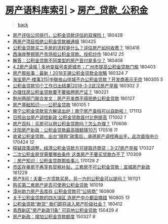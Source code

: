[房产语料库索引](../../README.md)  > [房产_贷款_公积金](房产_贷款_公积金.md)
====
> [back](../README.md)

- [房产评估公司排行，公积金贷款评估的双保险！](http://jkwz.applinzi.com/ittc/7097039647878415366.html#%E6%88%BF%E4%BA%A7%E8%AF%84%E4%BC%B0%E5%85%AC%E5%8F%B8%E6%8E%92%E8%A1%8C%EF%BC%8C%E5%85%AC%E7%A7%AF%E9%87%91%E8%B4%B7%E6%AC%BE%E8%AF%84%E4%BC%B0%E7%9A%84%E5%8F%8C%E4%BF%9D%E9%99%A9%EF%BC%81) 180428  
- [两房产项目拒绝公积金贷款被通报](http://jkwz.applinzi.com/ittc/7095824953633145862.html#%E4%B8%A4%E6%88%BF%E4%BA%A7%E9%A1%B9%E7%9B%AE%E6%8B%92%E7%BB%9D%E5%85%AC%E7%A7%AF%E9%87%91%E8%B4%B7%E6%AC%BE%E8%A2%AB%E9%80%9A%E6%8A%A5) 180425  
- [公积金贷款买二手房的流程是什么？评估房产如何收费？](http://jkwz.applinzi.com/ittc/7093318168963712006.html#%E5%85%AC%E7%A7%AF%E9%87%91%E8%B4%B7%E6%AC%BE%E4%B9%B0%E4%BA%8C%E6%89%8B%E6%88%BF%E7%9A%84%E6%B5%81%E7%A8%8B%E6%98%AF%E4%BB%80%E4%B9%88%EF%BC%9F%E8%AF%84%E4%BC%B0%E6%88%BF%E4%BA%A7%E5%A6%82%E4%BD%95%E6%94%B6%E8%B4%B9%EF%BC%9F) 180418  
- [西海岸整顿房产市场拒公积金贷款、投机炒作](http://jkwz.applinzi.com/ittc/7091091608789582859.html#%E8%A5%BF%E6%B5%B7%E5%B2%B8%E6%95%B4%E9%A1%BF%E6%88%BF%E4%BA%A7%E5%B8%82%E5%9C%BA%E6%8B%92%E5%85%AC%E7%A7%AF%E9%87%91%E8%B4%B7%E6%AC%BE%E3%80%81%E6%8A%95%E6%9C%BA%E7%82%92%E4%BD%9C) 180412 *25* 
- [解答：公积金贷款不同类型的房产首付是多少？](http://jkwz.applinzi.com/ittc/7089553754615710727.html#%E8%A7%A3%E7%AD%94%EF%BC%9A%E5%85%AC%E7%A7%AF%E9%87%91%E8%B4%B7%E6%AC%BE%E4%B8%8D%E5%90%8C%E7%B1%BB%E5%9E%8B%E7%9A%84%E6%88%BF%E4%BA%A7%E9%A6%96%E4%BB%98%E6%98%AF%E5%A4%9A%E5%B0%91%EF%BC%9F) 180408  
- [4.2房产读报 | 多地变摇号卖房城市；广州市提高公积金贷款门槛](http://jkwz.applinzi.com/ittc/7087697229030884359.html#4.2%E6%88%BF%E4%BA%A7%E8%AF%BB%E6%8A%A5+%7C+%E5%A4%9A%E5%9C%B0%E5%8F%98%E6%91%87%E5%8F%B7%E5%8D%96%E6%88%BF%E5%9F%8E%E5%B8%82%EF%BC%9B%E5%B9%BF%E5%B7%9E%E5%B8%82%E6%8F%90%E9%AB%98%E5%85%AC%E7%A7%AF%E9%87%91%E8%B4%B7%E6%AC%BE%E9%97%A8%E6%A7%9B) 180403  
- [房产那些事：最新！2018无锡公积金贷款全攻略](http://jkwz.applinzi.com/ittc/7083955876518167558.html#%E6%88%BF%E4%BA%A7%E9%82%A3%E4%BA%9B%E4%BA%8B%EF%BC%9A%E6%9C%80%E6%96%B0%EF%BC%812018%E6%97%A0%E9%94%A1%E5%85%AC%E7%A7%AF%E9%87%91%E8%B4%B7%E6%AC%BE%E5%85%A8%E6%94%BB%E7%95%A5) 180324 *7* 
- [淘宝房产·楼事315|中联依山伴城不办公积金贷款？开发商表示无奈](http://jkwz.applinzi.com/ittc/7077050132833240074.html#%E6%B7%98%E5%AE%9D%E6%88%BF%E4%BA%A7%C2%B7%E6%A5%BC%E4%BA%8B315%7C%E4%B8%AD%E8%81%94%E4%BE%9D%E5%B1%B1%E4%BC%B4%E5%9F%8E%E4%B8%8D%E5%8A%9E%E5%85%AC%E7%A7%AF%E9%87%91%E8%B4%B7%E6%AC%BE%EF%BC%9F%E5%BC%80%E5%8F%91%E5%95%86%E8%A1%A8%E7%A4%BA%E6%97%A0%E5%A5%88) 180305 *5* 
- [公积金贷款10个工作日出结果|2018-3-2武汉房产早报](http://jkwz.applinzi.com/ittc/7075786584672961553.html#%E5%85%AC%E7%A7%AF%E9%87%91%E8%B4%B7%E6%AC%BE10%E4%B8%AA%E5%B7%A5%E4%BD%9C%E6%97%A5%E5%87%BA%E7%BB%93%E6%9E%9C%7C2018-3-2%E6%AD%A6%E6%B1%89%E6%88%BF%E4%BA%A7%E6%97%A9%E6%8A%A5) 180302 *3* 
- [办理住房公积金贷款要不要抵押房产证？](http://jkwz.applinzi.com/ittc/7072311761653203975.html#%E5%8A%9E%E7%90%86%E4%BD%8F%E6%88%BF%E5%85%AC%E7%A7%AF%E9%87%91%E8%B4%B7%E6%AC%BE%E8%A6%81%E4%B8%8D%E8%A6%81%E6%8A%B5%E6%8A%BC%E6%88%BF%E4%BA%A7%E8%AF%81%EF%BC%9F) 180221  
- [荆州两部门联合发文：房产开发商不得拒绝公积金贷款](http://jkwz.applinzi.com/ittc/7063226487681844235.html#%E8%8D%86%E5%B7%9E%E4%B8%A4%E9%83%A8%E9%97%A8%E8%81%94%E5%90%88%E5%8F%91%E6%96%87%EF%BC%9A%E6%88%BF%E4%BA%A7%E5%BC%80%E5%8F%91%E5%95%86%E4%B8%8D%E5%BE%97%E6%8B%92%E7%BB%9D%E5%85%AC%E7%A7%AF%E9%87%91%E8%B4%B7%E6%AC%BE) 180127  
- [房产基础知识——公积金贷款](http://jkwz.applinzi.com/ittc/7054691752470905866.html#%E6%88%BF%E4%BA%A7%E5%9F%BA%E7%A1%80%E7%9F%A5%E8%AF%86%E2%80%94%E2%80%94%E5%85%AC%E7%A7%AF%E9%87%91%E8%B4%B7%E6%AC%BE) 180105 *1* 
- [南宁公积金贷款官方解读出炉！南宁房产查档可以自助啦！](http://jkwz.applinzi.com/ittc/7035356085068760080.html#%E5%8D%97%E5%AE%81%E5%85%AC%E7%A7%AF%E9%87%91%E8%B4%B7%E6%AC%BE%E5%AE%98%E6%96%B9%E8%A7%A3%E8%AF%BB%E5%87%BA%E7%82%89%EF%BC%81%E5%8D%97%E5%AE%81%E6%88%BF%E4%BA%A7%E6%9F%A5%E6%A1%A3%E5%8F%AF%E4%BB%A5%E8%87%AA%E5%8A%A9%E5%95%A6%EF%BC%81) 171113  
- [日照出台房产调控新政 公积金贷款首付比例提高](http://jkwz.applinzi.com/ittc/7019904771258057745.html#%E6%97%A5%E7%85%A7%E5%87%BA%E5%8F%B0%E6%88%BF%E4%BA%A7%E8%B0%83%E6%8E%A7%E6%96%B0%E6%94%BF+%E5%85%AC%E7%A7%AF%E9%87%91%E8%B4%B7%E6%AC%BE%E9%A6%96%E4%BB%98%E6%AF%94%E4%BE%8B%E6%8F%90%E9%AB%98) 171002 *1* 
- [房产百科｜买房可以用公积金贷款吗？怎么办理？](http://jkwz.applinzi.com/ittc/6975986481188307973.html#%E6%88%BF%E4%BA%A7%E7%99%BE%E7%A7%91%EF%BD%9C%E4%B9%B0%E6%88%BF%E5%8F%AF%E4%BB%A5%E7%94%A8%E5%85%AC%E7%A7%AF%E9%87%91%E8%B4%B7%E6%AC%BE%E5%90%97%EF%BC%9F%E6%80%8E%E4%B9%88%E5%8A%9E%E7%90%86%EF%BC%9F) 170606  
- [沈阳房产新政：公积金贷款最高限额降10万](http://jkwz.applinzi.com/ittc/6969127413039498245.html#%E6%B2%88%E9%98%B3%E6%88%BF%E4%BA%A7%E6%96%B0%E6%94%BF%EF%BC%9A%E5%85%AC%E7%A7%AF%E9%87%91%E8%B4%B7%E6%AC%BE%E6%9C%80%E9%AB%98%E9%99%90%E9%A2%9D%E9%99%8D10%E4%B8%87) 170518 *11* 
- [收紧公积金贷款、出台“限购”政策后，承德房产调控再出手，此次直指中介](http://jkwz.applinzi.com/ittc/6960163263479284740.html#%E6%94%B6%E7%B4%A7%E5%85%AC%E7%A7%AF%E9%87%91%E8%B4%B7%E6%AC%BE%E3%80%81%E5%87%BA%E5%8F%B0%E2%80%9C%E9%99%90%E8%B4%AD%E2%80%9D%E6%94%BF%E7%AD%96%E5%90%8E%EF%BC%8C%E6%89%BF%E5%BE%B7%E6%88%BF%E4%BA%A7%E8%B0%83%E6%8E%A7%E5%86%8D%E5%87%BA%E6%89%8B%EF%BC%8C%E6%AD%A4%E6%AC%A1%E7%9B%B4%E6%8C%87%E4%B8%AD%E4%BB%8B) 170424 *12* 
- [释疑政策调整，结清公积金贷款方可提取还商贷｜3-27房产早报](http://jkwz.applinzi.com/ittc/6949624680708310020.html#%E9%87%8A%E7%96%91%E6%94%BF%E7%AD%96%E8%B0%83%E6%95%B4%EF%BC%8C%E7%BB%93%E6%B8%85%E5%85%AC%E7%A7%AF%E9%87%91%E8%B4%B7%E6%AC%BE%E6%96%B9%E5%8F%AF%E6%8F%90%E5%8F%96%E8%BF%98%E5%95%86%E8%B4%B7%EF%BD%9C3-27%E6%88%BF%E4%BA%A7%E6%97%A9%E6%8A%A5) 170327  
- [二次公积金房贷需要哪些条件 这类房产不要买贷款办不了](http://jkwz.applinzi.com/ittc/6943075885505840132.html#%E4%BA%8C%E6%AC%A1%E5%85%AC%E7%A7%AF%E9%87%91%E6%88%BF%E8%B4%B7%E9%9C%80%E8%A6%81%E5%93%AA%E4%BA%9B%E6%9D%A1%E4%BB%B6+%E8%BF%99%E7%B1%BB%E6%88%BF%E4%BA%A7%E4%B8%8D%E8%A6%81%E4%B9%B0%E8%B4%B7%E6%AC%BE%E5%8A%9E%E4%B8%8D%E4%BA%86) 170309  
- [｜房产知识｜公积金贷款那些事儿](http://jkwz.applinzi.com/ittc/6928144124489499652.html#%EF%BD%9C%E6%88%BF%E4%BA%A7%E7%9F%A5%E8%AF%86%EF%BD%9C%E5%85%AC%E7%A7%AF%E9%87%91%E8%B4%B7%E6%AC%BE%E9%82%A3%E4%BA%9B%E4%BA%8B%E5%84%BF) 170128 *2* 
- [市区存量房不再享有契税补贴，三套房不可公积金贷款｜宣城房产新政](http://jkwz.applinzi.com/ittc/6917108180890158084.html#%E5%B8%82%E5%8C%BA%E5%AD%98%E9%87%8F%E6%88%BF%E4%B8%8D%E5%86%8D%E4%BA%AB%E6%9C%89%E5%A5%91%E7%A8%8E%E8%A1%A5%E8%B4%B4%EF%BC%8C%E4%B8%89%E5%A5%97%E6%88%BF%E4%B8%8D%E5%8F%AF%E5%85%AC%E7%A7%AF%E9%87%91%E8%B4%B7%E6%AC%BE%EF%BD%9C%E5%AE%A3%E5%9F%8E%E6%88%BF%E4%BA%A7%E6%96%B0%E6%94%BF) 161229  
- [房产9问！夫妻一方贷款买房，另一方的公积金可以提吗？](http://jkwz.applinzi.com/ittc/6902879706193331205.html#%E6%88%BF%E4%BA%A79%E9%97%AE%EF%BC%81%E5%A4%AB%E5%A6%BB%E4%B8%80%E6%96%B9%E8%B4%B7%E6%AC%BE%E4%B9%B0%E6%88%BF%EF%BC%8C%E5%8F%A6%E4%B8%80%E6%96%B9%E7%9A%84%E5%85%AC%E7%A7%AF%E9%87%91%E5%8F%AF%E4%BB%A5%E6%8F%90%E5%90%97%EF%BC%9F) 161121  
- [购买第二套房产是否可使用公积金贷款](http://jkwz.applinzi.com/ittc/6890713764923442180.html#%E8%B4%AD%E4%B9%B0%E7%AC%AC%E4%BA%8C%E5%A5%97%E6%88%BF%E4%BA%A7%E6%98%AF%E5%90%A6%E5%8F%AF%E4%BD%BF%E7%94%A8%E5%85%AC%E7%A7%AF%E9%87%91%E8%B4%B7%E6%AC%BE) 161019  
- [漳州助力房产去库存 公积金贷款可“公转商”](http://jkwz.applinzi.com/ittc/6875873326999798788.html#%E6%BC%B3%E5%B7%9E%E5%8A%A9%E5%8A%9B%E6%88%BF%E4%BA%A7%E5%8E%BB%E5%BA%93%E5%AD%98+%E5%85%AC%E7%A7%AF%E9%87%91%E8%B4%B7%E6%AC%BE%E5%8F%AF%E2%80%9C%E5%85%AC%E8%BD%AC%E5%95%86%E2%80%9D) 160909  
- [关于公积金贷款的四大误区 连房产中介都会搞错](http://jkwz.applinzi.com/ittc/6862824091458995204.html#%E5%85%B3%E4%BA%8E%E5%85%AC%E7%A7%AF%E9%87%91%E8%B4%B7%E6%AC%BE%E7%9A%84%E5%9B%9B%E5%A4%A7%E8%AF%AF%E5%8C%BA+%E8%BF%9E%E6%88%BF%E4%BA%A7%E4%B8%AD%E4%BB%8B%E9%83%BD%E4%BC%9A%E6%90%9E%E9%94%99) 160805 *13* 
- [公积金贷款“断货” 我们即将进入房产阶级社会？](http://jkwz.applinzi.com/ittc/6820284681001894917.html#%E5%85%AC%E7%A7%AF%E9%87%91%E8%B4%B7%E6%AC%BE%E2%80%9C%E6%96%AD%E8%B4%A7%E2%80%9D+%E6%88%91%E4%BB%AC%E5%8D%B3%E5%B0%86%E8%BF%9B%E5%85%A5%E6%88%BF%E4%BA%A7%E9%98%B6%E7%BA%A7%E7%A4%BE%E4%BC%9A%EF%BC%9F) 160412  
- [青西新区&quot;房产新政11条&quot; 可异地公积金贷款](http://jkwz.applinzi.com/ittc/547650611406701542.html#%E9%9D%92%E8%A5%BF%E6%96%B0%E5%8C%BA%26quot%3B%E6%88%BF%E4%BA%A7%E6%96%B0%E6%94%BF11%E6%9D%A1%26quot%3B+%E5%8F%AF%E5%BC%82%E5%9C%B0%E5%85%AC%E7%A7%AF%E9%87%91%E8%B4%B7%E6%AC%BE) 150429 *4* 
- [房产新政：增加公积金贷款额度](http://jkwz.applinzi.com/ittc/547650611400587071.html#%E6%88%BF%E4%BA%A7%E6%96%B0%E6%94%BF%EF%BC%9A%E5%A2%9E%E5%8A%A0%E5%85%AC%E7%A7%AF%E9%87%91%E8%B4%B7%E6%AC%BE%E9%A2%9D%E5%BA%A6) 150327 *8* 
